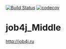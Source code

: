 
[![Build Status](https://travis-ci.org/achekhovsky/job4j_middle.svg?branch=master)](https://travis-ci.org/achekhovsky/job4j_middle)
[![codecov](https://codecov.io/gh/achekhovsky/job4j_middle/branch/master/graph/badge.svg)](https://codecov.io/gh/achekhovsky/job4j_middle)


# job4j_Middle

http://job4j.ru
